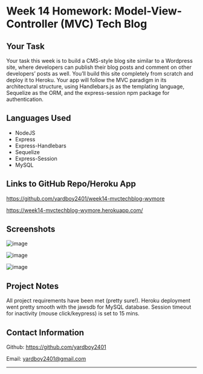 # Week 14 Homework: Model-View-Controller (MVC) Tech Blog

## Your Task

Your task this week is to build a CMS-style blog site similar to a Wordpress site, where developers can publish their blog posts and comment on other developers’ posts as well. You’ll build this site completely from scratch and deploy it to Heroku. Your app will follow the MVC paradigm in its architectural structure, using Handlebars.js as the templating language, Sequelize as the ORM, and the express-session npm package for authentication.

## Languages Used

- NodeJS
- Express
- Express-Handlebars
- Sequelize
- Express-Session
- MySQL

## Links to GitHub Repo/Heroku App

https://github.com/yardboy2401/week14-mvctechblog-wymore

https://week14-mvctechblog-wymore.herokuapp.com/

## Screenshots

![image](https://user-images.githubusercontent.com/85953688/147842578-5319eee8-33b2-43f9-be73-8af52a3fd6b8.png)

![image](https://user-images.githubusercontent.com/85953688/147842583-56232421-042b-436e-9662-fade356bba4e.png)

![image](https://user-images.githubusercontent.com/85953688/147842589-52955a66-ab9f-43e9-b232-4a5c98d17203.png)

## Project Notes

All project requirements have been met (pretty sure!). Heroku deployment went pretty smooth with the jawsdb for MySQL database. Session timeout for inactivity (mouse click/keypress) is set to 15 mins.

## Contact Information
Github: https://github.com/yardboy2401

Email: yardboy2401@gmail.com

- - - -
